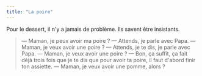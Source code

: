 ```yaml
---
title: "La poire"
---
```


Pour le dessert, il n'y a jamais de problème. Ils savent être insistants.

<!-- more -->

> — Maman, je peux avoir ma poire ?
> — Attends, je parle avec Papa.
> — Maman, je veux avoir une poire ?
> — Attends, je te dis, je parle avec Papa.
> — Maman, je veux avoir une poire ?
> — Bon, ça suffit, ça fait déjà trois fois que je te dis que pour avoir ta poire, il faut d'abord finir ton assiette.
> — Maman, je veux avoir une pomme, alors ?
